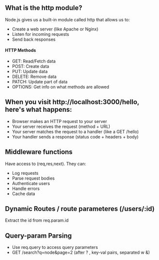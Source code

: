 ## What is the http module?

Node.js gives us a built-in module called http that allows us to:
 - Create a web server (like Apache or Nginx)
 - Listen for incoming requests
 - Send back responses

#### HTTP Methods

 - GET: Read/Fetch data
 - POST: Create data
 - PUT: Update data
 - DELETE: Remove data
 - PATCH: Update part of data
 - OPTIONS: Get info on what methods are allowed



## When you visit http://localhost:3000/hello, here's what happens:

 - Browser makes an HTTP request to your server
 - Your server receives the request (method + URL)
 - Your server matches the request to a handler (like a GET /hello)
 - Your handler sends a response (status code + headers + body)

## Middleware functions

Have access to (req,res,next). They can:
 - Log requests
 - Parse request bodies
 - Authenticate users
 - Handle errors
 - Cache data

## Dynamic Routes / route parameteres (/users/:id)

Extract the id from req.param.id

## Query-param Parsing

 - Use req.query to access query parameters
 - GET /search?q=node&page=2 (after ? , key-val pairs, separated w &)